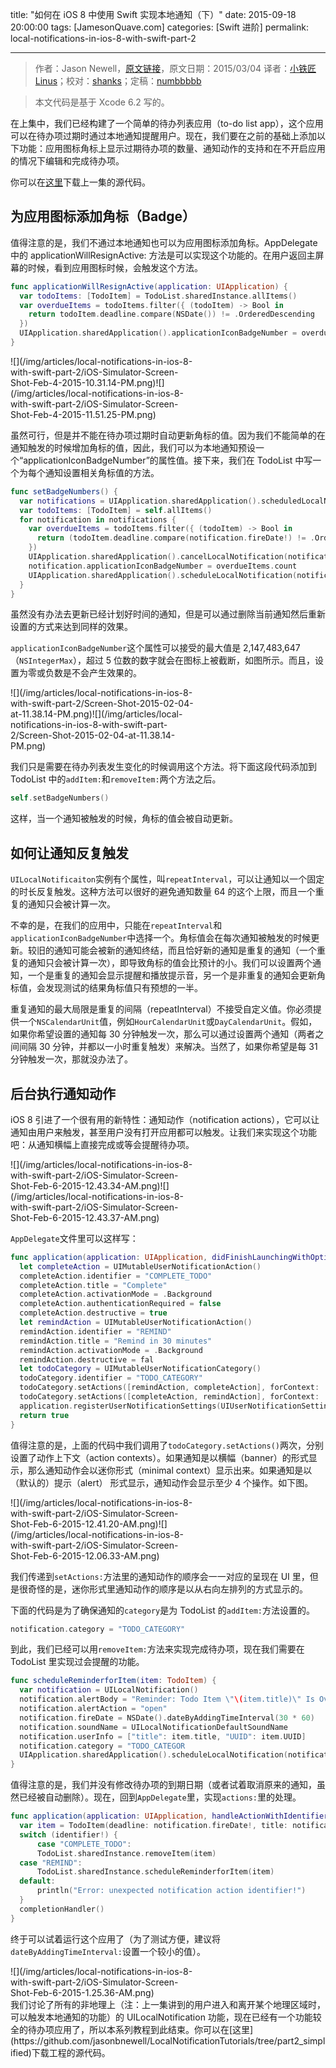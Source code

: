 title: "如何在 iOS 8 中使用 Swift 实现本地通知（下）"
date: 2015-09-18 20:00:00
tags: [JamesonQuave.com]
categories: [Swift 进阶]
permalink: local-notifications-in-ios-8-with-swift-part-2

---
> 作者：Jason Newell，[原文链接](http://jamesonquave.com/blog/local-notifications-in-ios-8-with-swift-part-2/)，原文日期：2015/03/04
> 译者：[小铁匠Linus](http://weibo.com/linusling)；校对：[shanks](http://codebuild.me/)；定稿：[numbbbbb](https://github.com/numbbbbb)
  







<!--此处开始正文-->

> 本文代码是基于 Xcode 6.2 写的。

在上集中，我们已经构建了一个简单的待办列表应用（to-do list app），这个应用可以在待办项过期时通过本地通知提醒用户。现在，我们要在之前的基础上添加以下功能：应用图标角标上显示过期待办项的数量、通知动作的支持和在不开启应用的情况下编辑和完成待办项。

你可以在[这里](https://github.com/jasonbnewell/LocalNotificationTutorials/tree/part1_simplified)下载上一集的源代码。

<!--more-->

## 为应用图标添加角标（Badge）

值得注意的是，我们不通过本地通知也可以为应用图标添加角标。AppDelegate 中的 applicationWillResignActive: 方法是可以实现这个功能的。在用户返回主屏幕的时候，看到应用图标时候，会触发这个方法。

```swift
func applicationWillResignActive(application: UIApplication) {
  var todoItems: [TodoItem] = TodoList.sharedInstance.allItems()
  var overdueItems = todoItems.filter({ (todoItem) -> Bool in
    return todoItem.deadline.compare(NSDate()) != .OrderedDescending
  })
  UIApplication.sharedApplication().applicationIconBadgeNumber = overdueItems.count
}
```
<div style="max-width:300px;">
![](/img/articles/local-notifications-in-ios-8-with-swift-part-2/iOS-Simulator-Screen-Shot-Feb-4-2015-10.31.14-PM.png)![](/img/articles/local-notifications-in-ios-8-with-swift-part-2/iOS-Simulator-Screen-Shot-Feb-4-2015-11.51.25-PM.png)
</div>

虽然可行，但是并不能在待办项过期时自动更新角标的值。因为我们不能简单的在通知触发的时候增加角标的值，因此，我们可以为本地通知预设一个“applicationIconBadgeNumber”的属性值。接下来，我们在 TodoList 中写一个为每个通知设置相关角标值的方法。

```swift
func setBadgeNumbers() {
  var notifications = UIApplication.sharedApplication().scheduledLocalNotifications as! [UILocalNotification]
  var todoItems: [TodoItem] = self.allItems()
  for notification in notifications {
    var overdueItems = todoItems.filter({ (todoItem) -> Bool in
      return (todoItem.deadline.compare(notification.fireDate!) != .OrderedDescending)
    })
    UIApplication.sharedApplication().cancelLocalNotification(notification) 
    notification.applicationIconBadgeNumber = overdueItems.count
    UIApplication.sharedApplication().scheduleLocalNotification(notification)
  }
}
```

虽然没有办法去更新已经计划好时间的通知，但是可以通过删除当前通知然后重新设置的方式来达到同样的效果。

`applicationIconBadgeNumber`这个属性可以接受的最大值是 2,147,483,647（`NSIntegerMax`），超过 5 位数的数字就会在图标上被截断，如图所示。而且，设置为零或负数是不会产生效果的。

<div style="max-width:300px;">
![](/img/articles/local-notifications-in-ios-8-with-swift-part-2/Screen-Shot-2015-02-04-at-11.38.14-PM.png)![](/img/articles/local-notifications-in-ios-8-with-swift-part-2/Screen-Shot-2015-02-04-at-11.38.14-PM.png)
</div>


我们只是需要在待办列表发生变化的时候调用这个方法。将下面这段代码添加到 TodoList 中的`addItem:`和`removeItem:`两个方法之后。

```swift
self.setBadgeNumbers()
```

这样，当一个通知被触发的时候，角标的值会被自动更新。

## 如何让通知反复触发

`UILocalNotificaiton`实例有个属性，叫`repeatInterval`，可以让通知以一个固定的时长反复触发。这种方法可以很好的避免通知数量 64 的这个上限，而且一个重复的通知只会被计算一次。

不幸的是，在我们的应用中，只能在`repeatInterval`和`applicationIconBadgeNumber`中选择一个。角标值会在每次通知被触发的时候更新。较旧的通知可能会被新的通知终结，而且恰好新的通知是重复的通知（一个重复的通知只会被计算一次），即导致角标的值会比预计的小。我们可以设置两个通知，一个是重复的通知会显示提醒和播放提示音，另一个是非重复的通知会更新角标值，会发现测试的结果角标值只有预想的一半。

重复通知的最大局限是重复的间隔（repeatInterval）不接受自定义值。你必须提供一个`NSCalendarUnit`值，例如`HourCalendarUnit`或`DayCalendarUnit`。假如，如果你希望设置的通知每 30 分钟触发一次，那么可以通过设置两个通知（两者之间间隔 30 分钟，并都以一小时重复触发）来解决。当然了，如果你希望是每 31 分钟触发一次，那就没办法了。

## 后台执行通知动作

iOS 8 引进了一个很有用的新特性：通知动作（notification actions），它可以让通知由用户来触发，甚至用户没有打开应用都可以触发。让我们来实现这个功能吧：从通知横幅上直接完成或等会提醒待办项。

<div style="max-width:300px;">
![](/img/articles/local-notifications-in-ios-8-with-swift-part-2/iOS-Simulator-Screen-Shot-Feb-6-2015-12.43.34-AM.png)![](/img/articles/local-notifications-in-ios-8-with-swift-part-2/iOS-Simulator-Screen-Shot-Feb-6-2015-12.43.37-AM.png)
</div>

`AppDelegate`文件里可以这样写：

```swift
func application(application: UIApplication, didFinishLaunchingWithOptions launchOptions: [NSObject: AnyObject]?) -> Bool {
  let completeAction = UIMutableUserNotificationAction()
  completeAction.identifier = "COMPLETE_TODO"
  completeAction.title = "Complete"
  completeAction.activationMode = .Background
  completeAction.authenticationRequired = false
  completeAction.destructive = true
  let remindAction = UIMutableUserNotificationAction()
  remindAction.identifier = "REMIND"
  remindAction.title = "Remind in 30 minutes"
  remindAction.activationMode = .Background
  remindAction.destructive = fal  
  let todoCategory = UIMutableUserNotificationCategory()
  todoCategory.identifier = "TODO_CATEGORY"
  todoCategory.setActions([remindAction, completeAction], forContext: .Default)
  todoCategory.setActions([completeAction, remindAction], forContext: .Minimal)
  application.registerUserNotificationSettings(UIUserNotificationSettings(forTypes: .Alert | .Badge | .Sou  categories: NSSet(array: [todoCategory])))
  return true
}
```

值得注意的是，上面的代码中我们调用了`todoCategory.setActions()`两次，分别设置了动作上下文（action contexts）。如果通知是以横幅（banner）的形式显示，那么通知动作会以迷你形式（minimal context）显示出来。如果通知是以（默认的）提示（alert） 形式显示，通知动作会显示至少 4 个操作。如下图。

<div style="max-width:300px;">
![](/img/articles/local-notifications-in-ios-8-with-swift-part-2/iOS-Simulator-Screen-Shot-Feb-6-2015-12.41.20-AM.png)![](/img/articles/local-notifications-in-ios-8-with-swift-part-2/iOS-Simulator-Screen-Shot-Feb-6-2015-12.06.33-AM.png)
</div>

我们传递到`setActions:`方法里的通知动作的顺序会一一对应的呈现在 UI 里，但是很奇怪的是，迷你形式里通知动作的顺序是以从右向左排列的方式显示的。

下面的代码是为了确保通知的`category`是为 TodoList 的`addItem:`方法设置的。

```swift
notification.category = "TODO_CATEGORY"
```

到此，我们已经可以用`removeItem:`方法来实现完成待办项，现在我们需要在 TodoList 里实现过会提醒的功能。

```swift
func scheduleReminderforItem(item: TodoItem) {
  var notification = UILocalNotification()
  notification.alertBody = "Reminder: Todo Item \"\(item.title)\" Is Overdue"
  notification.alertAction = "open"
  notification.fireDate = NSDate().dateByAddingTimeInterval(30 * 60)
  notification.soundName = UILocalNotificationDefaultSoundName
  notification.userInfo = ["title": item.title, "UUID": item.UUID]
  notification.category = "TODO_CATEGOR  
  UIApplication.sharedApplication().scheduleLocalNotification(notification)
}
```

值得注意的是，我们并没有修改待办项的到期日期（或者试着取消原来的通知，虽然已经被自动删除）。现在，回到`AppDelegate`里，实现`actions:`里的处理。

```swift
func application(application: UIApplication, handleActionWithIdentifier identifier: String?, forLocalNotification notification: UILocalNotification, completionHandler: () -> Void) {
  var item = TodoItem(deadline: notification.fireDate!, title: notification.userInfo!["title"] as String, UU  notification.userInfo!["UUID"] as String!)
  switch (identifier!) {
      case "COMPLETE_TODO":
      TodoList.sharedInstance.removeItem(item)
  case "REMIND":
      TodoList.sharedInstance.scheduleReminderforItem(item)
  default:
      println("Error: unexpected notification action identifier!")
  }
  completionHandler()
}
```

终于可以试着运行这个应用了（为了测试方便，建议将`dateByAddingTimeInterval:`设置一个较小的值）。
<div style="max-width:300px;">
![](/img/articles/local-notifications-in-ios-8-with-swift-part-2/iOS-Simulator-Screen-Shot-Feb-6-2015-1.25.36-AM.png)
</div>
我们讨论了所有的非地理上（注：上一集讲到的用户进入和离开某个地理区域时，可以触发本地通知的功能）的 UILocalNotification 功能，现在已经有一个功能较全的待办项应用了，所以本系列教程到此结束。你可以在[这里](https://github.com/jasonbnewell/LocalNotificationTutorials/tree/part2_simplified)下载工程的源代码。
